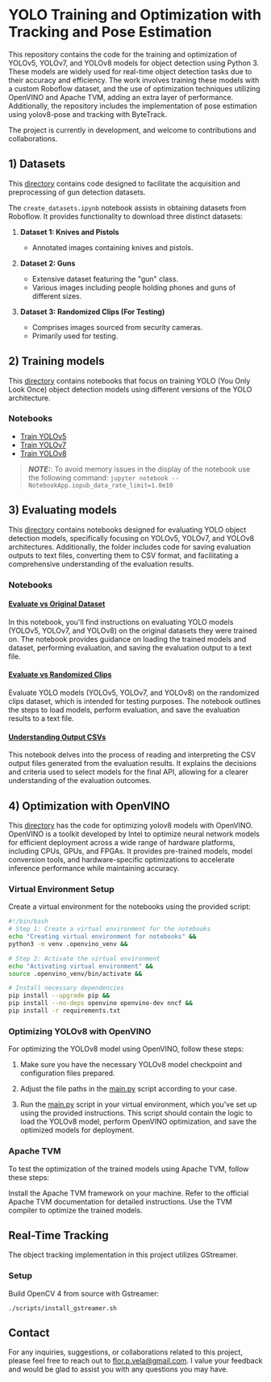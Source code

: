 # YOLO Training and Optimization with Tracking and Pose Estimation

This repository contains the code for the training and optimization of YOLOv5, YOLOv7, and YOLOv8 models for object detection using Python 3. These models are widely used for real-time object detection tasks due to their accuracy and efficiency. The work involves training these models with a custom Roboflow dataset, and the use of optimization techniques utilizing OpenVINO and Apache TVM, adding an extra layer of performance. Additionally, the repository includes the implementation of pose estimation using yolov8-pose and tracking with ByteTrack.

The project is currently in development, and welcome to contributions and collaborations.

## 1) Datasets

This [directory](001-Datasets) contains code designed to facilitate the acquisition and preprocessing of gun detection datasets. 

The `create_datasets.ipynb` notebook assists in obtaining datasets from Roboflow. It provides functionality to download three distinct datasets:

1. **Dataset 1: Knives and Pistols**
   - Annotated images containing knives and pistols.
   
2. **Dataset 2: Guns**
   - Extensive dataset featuring the "gun" class.
   - Various images including people holding phones and guns of different sizes.
   
3. **Dataset 3: Randomized Clips (For Testing)**
   - Comprises images sourced from security cameras.
   - Primarily used for testing.


## 2) Training models

This [directory](002-Training-models) contains notebooks that focus on training YOLO (You Only Look Once) object detection models using different versions of the YOLO architecture.

### Notebooks

- [Train YOLOv5](002-Training-models/yolov5/train_yolov5.ipynb)
- [Train YOLOv7](002-Training-models/yolov7/train_yolov7.ipynb)
- [Train YOLOv8](002-Training-models/yolov8/train_yolov8.ipynb)

> **_NOTE:_**: To avoid memory issues in the display of the notebook use the following command: ```jupyter notebook --NotebookApp.iopub_data_rate_limit=1.0e10```

## 3) Evaluating models

This [directory](003-Evaluating-models) contains notebooks designed for evaluating YOLO object detection models, specifically focusing on YOLOv5, YOLOv7, and YOLOv8 architectures. Additionally, the folder includes code for saving evaluation outputs to text files, converting them to CSV format, and facilitating a comprehensive understanding of the evaluation results.

### Notebooks

#### [Evaluate vs Original Dataset](eval_vs_original_dataset.ipynb)

In this notebook, you'll find instructions on evaluating YOLO models (YOLOv5, YOLOv7, and YOLOv8) on the original datasets they were trained on. The notebook provides guidance on loading the trained models and dataset, performing evaluation, and saving the evaluation output to a text file.

#### [Evaluate vs Randomized Clips](eval_vs_randomized_clips.ipynb)

Evaluate YOLO models (YOLOv5, YOLOv7, and YOLOv8) on the randomized clips dataset, which is intended for testing purposes. The notebook outlines the steps to load models, perform evaluation, and save the evaluation results to a text file.

#### [Understanding Output CSVs](understanding_output_csvs.ipynb)

This notebook delves into the process of reading and interpreting the CSV output files generated from the evaluation results. It explains the decisions and criteria used to select models for the final API, allowing for a clearer understanding of the evaluation outcomes.

## 4) Optimization with OpenVINO

This [directory](004-Optimization-with-OpenVINO) has the code for optimizing yolov8 models with OpenVINO. OpenVINO is a toolkit developed by Intel to optimize neural network models for efficient deployment across a wide range of hardware platforms, including CPUs, GPUs, and FPGAs. It provides pre-trained models, model conversion tools, and hardware-specific optimizations to accelerate inference performance while maintaining accuracy.

### Virtual Environment Setup

Create a virtual environment for the notebooks using the provided script:

```bash
#!/bin/bash
# Step 1: Create a virtual environment for the notebooks
echo "Creating virtual environment for notebooks" &&
python3 -m venv .openvino_venv &&

# Step 2: Activate the virtual environment
echo "Activating virtual environment" &&
source .openvino_venv/bin/activate &&

# Install necessary dependencies
pip install --upgrade pip &&
pip install --no-deps openvino openvino-dev nncf &&
pip install -r requirements.txt
```

### Optimizing YOLOv8 with OpenVINO

For optimizing the YOLOv8 model using OpenVINO, follow these steps:

1. Make sure you have the necessary YOLOv8 model checkpoint and configuration files prepared.

2. Adjust the file paths in the [main.py](004-Optimization-with-OpenVINO/main.py) script according to your case. 

3. Run the [main.py](004-Optimization-with-OpenVINO/main.py) script in your virtual environment, which you've set up using the provided instructions. This script should contain the logic to load the YOLOv8 model, perform OpenVINO optimization, and save the optimized models for deployment.


### Apache TVM

To test the optimization of the trained models using Apache TVM, follow these steps:

Install the Apache TVM framework on your machine. Refer to the official Apache TVM documentation for detailed instructions.
Use the TVM compiler to optimize the trained models.

## Real-Time Tracking

The object tracking implementation in this project utilizes GStreamer.

### Setup

Build OpenCV 4 from source with Gstreamer:

```shell
./scripts/install_gstreamer.sh
```




## Contact

For any inquiries, suggestions, or collaborations related to this project, please feel free to reach out to flor.p.vela@gmail.com. I value your feedback and would be glad to assist you with any questions you may have.
